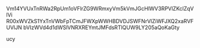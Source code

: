 Vm14YVUxTnRWa2RpUm1oVFlrZG9WRmxyVm5kVmJGcHlWV3RPVlZKclZqVlVi
R00xWVZkS1YxTnVWbFpTCmJFWXpWWHBDVDJSWFNrVlZiWFJXQ2xaRVFUVlJN
bVIzWVd4d1dWSlVNRXREYmtJMFdsRTlQUW9LY205aQoKaGty

ucy